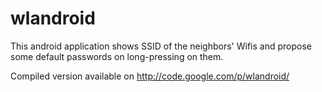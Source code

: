 wlandroid
=========

This android application shows SSID of the neighbors' Wifis and propose some default passwords on long-pressing on them.

Compiled version available on http://code.google.com/p/wlandroid/
